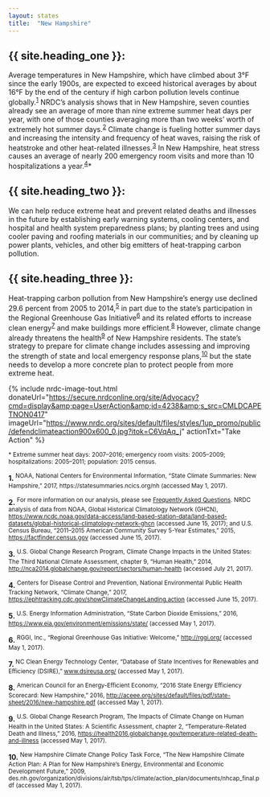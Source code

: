 ```yaml
---
layout: states
title:  "New Hampshire"
---
```


## {{ site.heading_one }}:
Average temperatures in New Hampshire, which have climbed about 3°F since the early 1900s, are expected to exceed historical averages by about 16°F by the end of the century if high carbon pollution levels continue globally.<sup>[1](#f1)</sup> NRDC’s analysis shows that in New Hampshire, seven counties already see an average of more than nine extreme summer heat days per year, with one of those counties averaging more than two weeks’ worth of extremely hot summer days.<sup>[2](#f2)</sup> Climate change is fueling hotter summer days and increasing the intensity and frequency of heat waves, raising the risk of heatstroke and other heat-related illnesses.<sup>[3](#f3)</sup> In New Hampshire, heat stress causes an average of nearly 200 emergency room visits and more than 10 hospitalizations a year.<sup>[4](#f4)</sup>*

## {{ site.heading_two }}:
We can help reduce extreme heat and prevent related deaths and illnesses in the future by establishing early warning systems, cooling centers, and hospital and health system preparedness plans; by planting trees and using cooler paving and roofing materials in our communities; and by cleaning up power plants, vehicles, and other big emitters of heat-trapping carbon pollution.

## {{ site.heading_three }}:
Heat-trapping carbon pollution from New Hampshire’s energy use declined 29.6 percent from 2005 to 2014,<sup>[5](#f5)</sup> in part due to the state’s participation in the Regional Greenhouse Gas Initiative<sup>[6](#f6)</sup> and its related efforts to increase clean energy<sup>[7](#f7)</sup> and make buildings more efficient.<sup>[8](#f8)</sup> However, climate change already threatens the health<sup>[9](#f9)</sup> of New Hampshire residents. The state’s strategy to prepare for climate change includes assessing and improving the strength of state and local emergency response plans,<sup>[10](#f10)</sup> but the state needs to develop a more concrete plan to protect people from more extreme heat.

{% include nrdc-image-tout.html donateUrl="https://secure.nrdconline.org/site/Advocacy?cmd=display&amp;page=UserAction&amp;id=4238&amp;s_src=CMLDCAPETNON0417"
imageUrl="https://www.nrdc.org/sites/default/files/styles/1up_promo/public/defendclimateaction900x600_0.jpg?itok=C6VqAq_j"
actionTxt="Take Action"
 %}

<sup>* Extreme summer heat days: 2007–2016; emergency room visits: 2005–2009; hospitalizations: 2005–2011; population: 2015 census.</sup>

<footer>
<b id="f1">1.</b><sup> NOAA, National Centers for Environmental Information, “State Climate Summaries: New Hampshire,” 2017, https://statesummaries.ncics.org/nh (accessed May 1, 2017).</sup>

<b id="f2">2.</b><sup> For more information on our analysis, please see [Frequently Asked Questions](https://www.nrdc.org/resources/climate-change-and-health-extreme-heat-faqs). NRDC analysis of data from NOAA, Global Historical Climatology Network (GHCN), https://www.ncdc.noaa.gov/data-access/land-based-station-data/land-based-datasets/global-historical-climatology-network-ghcn (accessed June 15, 2017); and U.S. Census Bureau, “2011–2015 American Community Survey 5-Year Estimates,” 2015, https://factfinder.census.gov (accessed June 15, 2017).</sup>

<b id="f3">3.</b><sup> U.S. Global Change Research Program, Climate Change Impacts in the United States: The Third National Climate Assessment, chapter 9, “Human Health,” 2014, http://nca2014.globalchange.gov/report/sectors/human-health (accessed July 21, 2017).</sup>

<b id="f4">4.</b><sup> Centers for Disease Control and Prevention, National Environmental Public Health Tracking Network, “Climate Change,” 2017, https://ephtracking.cdc.gov/showClimateChangeLanding.action (accessed June 15, 2017).</sup>

<b id="f5">5.</b><sup> U.S. Energy Information Administration, “State Carbon Dioxide Emissions,” 2016, https://www.eia.gov/environment/emissions/state/ (accessed May 1, 2017).</sup>

<b id="f6">6.</b><sup> RGGI, Inc., “Regional Greenhouse Gas Initiative: Welcome,” http://rggi.org/ (accessed May 1, 2017).</sup>

<b id="f7">7.</b><sup> NC Clean Energy Technology Center, “Database of State Incentives for Renewables and Efficiency (DSIRE),” www.dsireusa.org/ (accessed May 1, 2017).</sup>

<b id="f8">8.</b><sup> American Council for an Energy-Efficient Economy, “2016 State Energy Efficiency Scorecard: New Hampshire,” 2016, http://aceee.org/sites/default/files/pdf/state-sheet/2016/new-hampshire.pdf (accessed May 1, 2017).</sup>

<b id="f9">9.</b><sup> U.S. Global Change Research Program, The Impacts of Climate Change on Human Health in the United States: A Scientific Assessment, chapter 2, “Temperature-Related Death and Illness,” 2016, https://health2016.globalchange.gov/temperature-related-death-and-illness (accessed May 1, 2017).</sup>

<b id="f10">10.</b><sup> New Hampshire Climate Change Policy Task Force, “The New Hampshire Climate Action Plan: A Plan for New Hampshire’s Energy, Environmental and Economic Development Future,” 2009, des.nh.gov/organization/divisions/air/tsb/tps/climate/action_plan/documents/nhcap_final.pdf (accessed May 1, 2017).</sup>
</footer>
